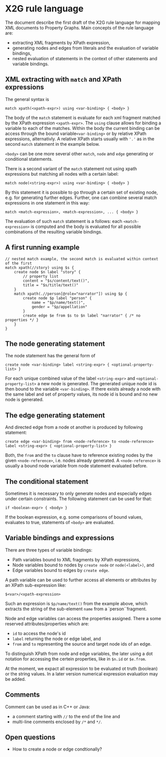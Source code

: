 # X2G rule language

The document describe the first draft of the X2G rule language for mapping XML documents to Property Graphs.  Main concepts of the rule language are:
* extracting XML fragments by XPath expression,
* generating nodes and edges from literals and the evaluation of variable bindings,
* nested evaluation of statements in the context of other statements and variable bindings. 

## XML extracting with `match` and XPath expressions

The general syntax is

`match xpath(<xpath-expr>) using <var-binding> { <body> }`

The body of the `match` statement is evaluate for each xml fragment matched by the XPath expression `<xpath-expr>`.  The `using` clause allows for binding a variable to each of the matches.  Within the body the current binding can be access through the bound variable`<var-binding>` or by relative XPath expressions, alternativly.  A relative XPath starts usually with `'.'` as in the second `match` statement in the example below.

`<body>` can be one more several other `match`, `node` and `edge` generating or conditional statements.

There is a second variant of the `match` statement not using xpath expressions but matching all nodes with a certain label:

`match node(<string-expr>) using <var-binding> { <body> }`

By this statement it is possible to go through a certain set of existing node, e.g. for generating further edges.  Further, one can combine several match expressions in one statement in this way:

`match <match-expression>, <match-expression>, ... { <body> }`

The evaluation of such `match` statement is a follows: each `<match-expression>` is computed and the body is evaluated for all possible combinations of the resulting variable bindings.

## A first running example

```
// nested match example, the second match is evaluated within context of the first
match xpath(//story) using $s {
    create node $n label "story" {
        // property list
        content = "$s/content/text()",
        title = "$s/title/text()"
    }
    match xpath(.//person[@role="narrator"]) using $p {
        create node $p label "person" {
            name = "$p/name/text()",
            gender = "$p/appellation"
        }
        create edge $e from $s to $n label "narrator" { /* no properties */ }
    }
}
```

## The node generating statement

The node statement has the general form of

`create node <var-binding> label <string-expr> { <optional-property-list> }`

For each unique combined value of the label `<string-expr>` and `<optional-property-list>` a new node is generated.  The generated unique node id is then bound to the variable `<var-binding>`.  If there exists already a node with the same label and set of property values, its node id is bound and no new node is generated.

## The edge generating statement

And directed edge from a node ot another is produced by following statement:

`create edge <var-binding> from <node-reference> to <node-reference> label <string-expr> { <optional-property-list> }`

Both, the `from` and the `to` clause have to reference existing nodes by the given `<node-reference>`, i.e. nodes already generated.  A `<node-reference>` is usually a bound node variable from node statement evaluated before.

## The conditional statement

Sometimes it is necessary to only generate nodes and especially edges under certain constraints.  The following statement can be used for that:

`if <boolean-expr> { <body> }`

If the boolean expression, e.g. some comparisons of bound values, evaluates to true, statements of `<body>` are evaluated.

## Variable bindings and expressions

There are three types of variable bindings:

* Path variables bound to XML fragments by XPath expressions,
* Node variables bound to nodes by `create node` or `node(<label>)`, and
* Edge variables bound to edges by `create edge`.

A path variable can be used to further access all elements or attributes by an XPath sub-expression like:

`$<var>/<xpath-expression>`

Such an expression is `$p/name/text()` from the example above, which extracts the string of the sub-element `name` from a `person``fragment.

Node and edge variables can access the properties assigned. There a some reserved attributes/properties which are:
* `id` to access the node's id
* `label` returning the node or edge label, and
* `from` and `to` representing the source and target node ids of an edge.

To distinguish XPath from node and edge variables, the later using a dot notation for accessing the certein properties, like in `$n.id` or `$e.from`.

At the moment, we expact all expression to be evaluated ot truth (boolean) or the string values.  In a later version numerical expression evaluation may be added.

## Comments

Comment can be used as in C++ or Java:
* a comment starting with `//` to the end of the line and
* multi-line comments enclosed by `/*` and `*/`.

## Open questions
* How to create a node or edge condtionally?
